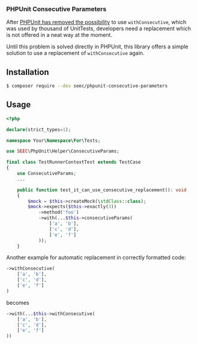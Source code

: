 ### PHPUnit Consecutive Parameters

After [PHPUnit has removed the possibility](https://github.com/sebastianbergmann/phpunit/issues/4026) to use `withConsecutive`, which was used by thousand of UnitTests, developers need a replacement which is not offered in a neat way at the moment.

Until this problem is solved directly in PHPUnit, this library offers a simple solution to use a replacement of `withConsecutive` again.

## Installation

```bash
$ composer require --dev seec/phpunit-consecutive-parameters
```

## Usage

```php
<?php

declare(strict_types=1);

namespace Your\Namespace\For\Tests;

use SEEC\PhpUnit\Helper\ConsecutiveParams;

final class TestRunnerContextTest extends TestCase
{
    use ConsecutiveParams;
    ...

    public function test_it_can_use_consecutive_replacement(): void
    {
        $mock = $this->createMock(\stdClass::class);
        $mock->expects($this->exactly(3))
            ->method('foo')
            ->with(...$this->consecutiveParams(
                ['a', 'b'],
                ['c', 'd'],
                ['e', 'f']
            ));
    }
```

Another example for automatic replacement in correctly formatted code:
```php 
->withConsecutive(
    ['a', 'b'],
    ['c', 'd'],
    ['e', 'f']
)
```

becomes

```php
->with(...$this->withConsecutive(
    ['a', 'b'],
    ['c', 'd'],
    ['e', 'f']
))
